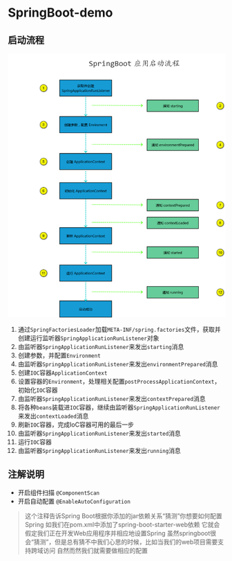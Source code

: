 # SpringBoot-demo

## 启动流程
![SpringBootActive](./SpringBootActive.png)
1. 通过`SpringFactoriesLoader`加载`META-INF/spring.factories`文件，获取并创建运行监听器`SpringApplicationRunListener`对象
2. 由监听器`SpringApplicationRunListener`来发出`starting`消息
3. 创建参数，并配置`Environment`
4. 由监听器`SpringApplicationRunListener`来发出`environmentPrepared`消息
5. 创建`IOC`容器`ApplicationContext`
6. 设置容器的`Environment`，处理相关配置`postProcessApplicationContext`，初始化`IOC`容器
7. 由监听器`SpringApplicationRunListener`来发出`contextPrepared`消息
8. 将各种`beans`装载进`IOC`容器，继续由监听器`SpringApplicationRunListener`来发出`contextLoaded`消息
9. 刷新`IOC`容器，完成IoC容器可用的最后一步
10. 由监听器`SpringApplicationRunListener`来发出`started`消息
11. 运行`IOC`容器
12. 由监听器`SpringApplicationRunListener`来发出`running`消息

## 注解说明
- 开启组件扫描 `@ComponentScan`
- 开启自动配置 `@EnableAutoConfiguration`
>  这个注释告诉Spring Boot根据你添加的jar依赖关系“猜测”你想要如何配置Spring
   如我们在pom.xml中添加了spring-boot-starter-web依赖
   它就会假定我们正在开发Web应用程序并相应地设置Spring
   虽然springboot很会“猜测”，但是总有猜不中我们心思的时候，比如当我们的web项目需要支持跨域访问
   自然而然我们就需要做相应的配置
